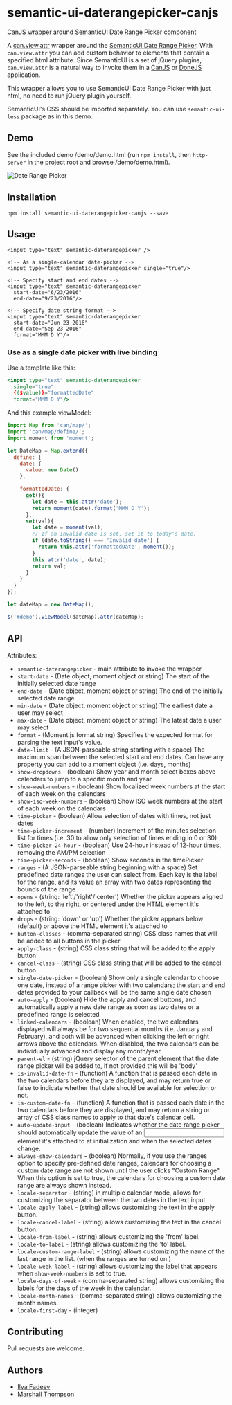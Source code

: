 # semantic-ui-daterangepicker-canjs

CanJS wrapper around SemanticUI Date Range Picker component

A [can.view.attr](https://canjs.com/docs/can.view.attr.html) wrapper around the [SemanticUI Date Range Picker](https://github.com/BreadMaker/semantic-ui-daterangepicker). With `can.view.attr` you can add custom behavior to elements that contain a specified html attribute. Since SemanticUI is a set of jQuery plugins, `can.view.attr` is a natural way to invoke them in a [CanJS](https://canjs.com) or [DoneJS](https://donejs.com/) application.

This wrapper allows you to use SemanticUI Date Range Picker with just html, no need to run jQuery plugin yourself.

SemanticUI's CSS should be imported separately. You can use `semantic-ui-less` package as in this demo.


## Demo

See the included demo /demo/demo.html (run `npm install`, then `http-server` in the project root and browse /demo/demo.html).

![Date Range Picker](https://camo.githubusercontent.com/1083660a91a3d95a2dd4e8e5e74dfc9703fcdadd/687474703a2f2f692e696d6775722e636f6d2f4c62414d6633442e706e67)

## Installation
```
npm install semantic-ui-daterangepicker-canjs --save
```

## Usage
```
<input type="text" semantic-daterangepicker />

<!-- As a single-calendar date-picker -->
<input type="text" semantic-daterangepicker single="true"/>

<!-- Specify start and end dates -->
<input type="text" semantic-daterangepicker
  start-date="6/23/2016"
  end-date="9/23/2016"/>

<!-- Specify date string format -->
<input type="text" semantic-daterangepicker
  start-date="Jun 23 2016"
  end-date="Sep 23 2016"
  format="MMM D Y"/>
```

### Use as a single date picker with live binding

Use a template like this:
```handlebars
<input type="text" semantic-daterangepicker
  single="true"
  {($value)}="formattedDate"
  format="MMM D Y"/>

```

And this example viewModel:

```js
import Map from 'can/map/';
import 'can/map/define/';
import moment from 'moment';

let DateMap = Map.extend({
  define: {
    date: {
      value: new Date()
    },

    formattedDate: {
      get(){
        let date = this.attr('date');
        return moment(date).format('MMM D Y');
      },
      set(val){
        let date = moment(val);
        // If an invalid date is set, set it to today's date.
        if (date.toString() === 'Invalid date') {
          return this.attr('formattedDate', moment());
        }
        this.attr('date', date);
        return val;
      }
    }
  }
});

let dateMap = new DateMap();

$('#demo').viewModel(dateMap).attr(dateMap);
```

## API

Attributes:
- `semantic-daterangepicker` - main attribute to invoke the wrapper
- `start-date` - (Date object, moment object or string) The start of the initially selected date range
- `end-date` - (Date object, moment object or string) The end of the initially selected date range
- `min-date` - (Date object, moment object or string) The earliest date a user may select
- `max-date` - (Date object, moment object or string) The latest date a user may select
- `format` - (Moment.js format string) Specifies the expected format for parsing the text input's value.
- `date-limit` - (A JSON-parseable string starting with a space) The maximum span between the selected start and end dates. Can have any property you can add to a moment object (i.e. days, months)
- `show-dropdowns` - (boolean) Show year and month select boxes above calendars to jump to a specific month and year
- `show-week-numbers` - (boolean) Show localized week numbers at the start of each week on the calendars
- `show-iso-week-numbers` - (boolean) Show ISO week numbers at the start of each week on the calendars
- `time-picker` - (boolean) Allow selection of dates with times, not just dates
- `time-picker-increment` - (number) Increment of the minutes selection list for times (i.e. 30 to allow only selection of times ending in 0 or 30)
- `time-picker-24-hour` - (boolean) Use 24-hour instead of 12-hour times, removing the AM/PM selection
- `time-picker-seconds` - (boolean) Show seconds in the timePicker
- `ranges` - (A JSON-parseable string beginning with a space) Set predefined date ranges the user can select from. Each key is the label for the range, and its value an array with two dates representing the bounds of the range
- `opens` - (string: 'left'/'right'/'center') Whether the picker appears aligned to the left, to the right, or centered under the HTML element it's attached to
- `drops` - (string: 'down' or 'up') Whether the picker appears below (default) or above the HTML element it's attached to
- `button-classes` - (comma-separated string) CSS class names that will be added to all buttons in the picker
- `apply-class` - (string) CSS class string that will be added to the apply button
- `cancel-class` - (string) CSS class string that will be added to the cancel button
- `single-date-picker` - (boolean) Show only a single calendar to choose one date, instead of a range picker with two calendars; the start and end dates provided to your callback will be the same single date chosen
- `auto-apply` - (boolean) Hide the apply and cancel buttons, and automatically apply a new date range as soon as two dates or a predefined range is selected
- `linked-calendars` -  (boolean) When enabled, the two calendars displayed will always be for two sequential months (i.e. January and February), and both will be advanced when clicking the left or right arrows above the calendars. When disabled, the two calendars can be individually advanced and display any month/year.
- `parent-el` - (string) jQuery selector of the parent element that the date range picker will be added to, if not provided this will be 'body'
- `is-invalid-date-fn` - (function) A function that is passed each date in the two calendars before they are displayed, and may return true or false to indicate whether that date should be available for selection or not.
- `is-custom-date-fn` - (function) A function that is passed each date in the two calendars before they are displayed, and may return a string or array of CSS class names to apply to that date's calendar cell.
- `auto-update-input` - (boolean) Indicates whether the date range picker should automatically update the value of an <input> element it's attached to at initialization and when the selected dates change.
- `always-show-calendars` - (boolean) Normally, if you use the ranges option to specify pre-defined date ranges, calendars for choosing a custom date range are not shown until the user clicks "Custom Range". When this option is set to true, the calendars for choosing a custom date range are always shown instead.
- `locale-separator` - (string) in multiple calendar mode, allows for customizing the separator between the two dates in the text input.
- `locale-apply-label` - (string) allows customizing the text in the apply button.
- `locale-cancel-label` - (string) allows customizing the text in the cancel button.
- `locale-from-label` - (string) allows customizing the 'from' label.
- `locale-to-label` - (string) allows customizing the 'to' label.
- `locale-custom-range-label` - (string) allows customizing the name of the last range in the list. (when the ranges are turned on.)
- `locale-week-label` - (string) allows customizing the label that appears when `show-week-numbers` is set to true.
- `locale-days-of-week` - (comma-separated string) allows customizing the labels for the days of the week in the calendar.
- `locale-month-names` - (comma-separated string) allows customizing the month names.
- `locale-first-day` - (integer)

## Contributing
Pull requests are welcome.

## Authors
- [Ilya Fadeev](https://github.com/ilyavf)
- [Marshall Thompson](https://github.com/marshallswain)
